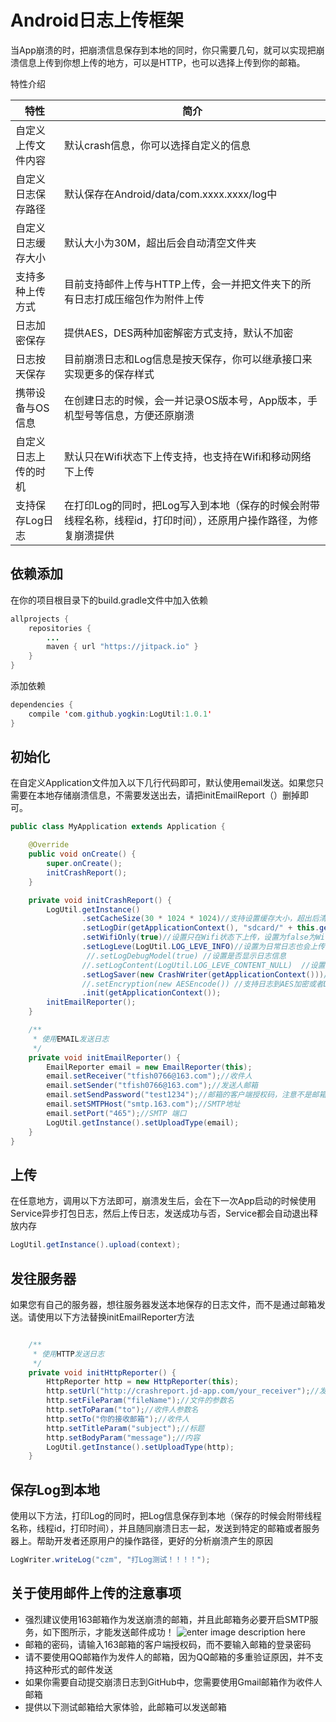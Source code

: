 # Android日志上传框架

当App崩溃的时，把崩溃信息保存到本地的同时，你只需要几句，就可以实现把崩溃信息上传到你想上传的地方，可以是HTTP，也可以选择上传到你的邮箱。

特性介绍  

| 特性|简介|
| ------ | ------ |
|自定义上传文件内容|默认crash信息，你可以选择自定义的信息|
|自定义日志保存路径 |默认保存在Android/data/com.xxxx.xxxx/log中|
|自定义日志缓存大小|默认大小为30M，超出后会自动清空文件夹|
|支持多种上传方式|目前支持邮件上传与HTTP上传，会一并把文件夹下的所有日志打成压缩包作为附件上传|
|日志加密保存|提供AES，DES两种加密解密方式支持，默认不加密|
|日志按天保存|目前崩溃日志和Log信息是按天保存，你可以继承接口来实现更多的保存样式|
|携带设备与OS信息|在创建日志的时候，会一并记录OS版本号，App版本，手机型号等信息，方便还原崩溃|
|自定义日志上传的时机|默认只在Wifi状态下上传支持，也支持在Wifi和移动网络下上传|
|支持保存Log日志|在打印Log的同时，把Log写入到本地（保存的时候会附带线程名称，线程id，打印时间），还原用户操作路径，为修复崩溃提供

## 依赖添加
在你的项目根目录下的build.gradle文件中加入依赖


``` java
allprojects {
    repositories {
        ...
        maven { url "https://jitpack.io" }
    }
}
```
添加依赖
``` java
dependencies {
    compile 'com.github.yogkin:LogUtil:1.0.1'
}
```

## 初始化
在自定义Application文件加入以下几行代码即可，默认使用email发送。如果您只需要在本地存储崩溃信息，不需要发送出去，请把initEmailReport（）删掉即可。
``` java
public class MyApplication extends Application {

    @Override
    public void onCreate() {
        super.onCreate();
        initCrashReport();
    }

    private void initCrashReport() {
        LogUtil.getInstance()
                .setCacheSize(30 * 1024 * 1024)//支持设置缓存大小，超出后清空
                .setLogDir(getApplicationContext(), "sdcard/" + this.getString(this.getApplicationInfo().labelRes) + "/")//定义路径为：sdcard/[app name]/
                .setWifiOnly(true)//设置只在Wifi状态下上传，设置为false为Wifi和移动网络都上传
                .setLogLeve(LogUtil.LOG_LEVE_INFO)//设置为日常日志也会上传
                 //.setLogDebugModel(true) //设置是否显示日志信息
                //.setLogContent(LogUtil.LOG_LEVE_CONTENT_NULL)  //设置是否在邮件内容显示附件信息文字
                .setLogSaver(new CrashWriter(getApplicationContext()))//支持自定义保存崩溃信息的样式
                //.setEncryption(new AESEncode()) //支持日志到AES加密或者DES加密，默认不开启
                .init(getApplicationContext());
        initEmailReporter();
    }

    /**
     * 使用EMAIL发送日志
     */
    private void initEmailReporter() {
        EmailReporter email = new EmailReporter(this);
        email.setReceiver("tfish0766@163.com");//收件人
        email.setSender("tfish0766@163.com");//发送人邮箱
        email.setSendPassword("test1234");//邮箱的客户端授权码，注意不是邮箱密码
        email.setSMTPHost("smtp.163.com");//SMTP地址
        email.setPort("465");//SMTP 端口
        LogUtil.getInstance().setUploadType(email);
    }
}

```

## 上传
在任意地方，调用以下方法即可，崩溃发生后，会在下一次App启动的时候使用Service异步打包日志，然后上传日志，发送成功与否，Service都会自动退出释放内存
``` java
LogUtil.getInstance().upload(context);
```

## 发往服务器

如果您有自己的服务器，想往服务器发送本地保存的日志文件，而不是通过邮箱发送。请使用以下方法替换initEmailReporter方法
``` java

    /**
     * 使用HTTP发送日志
     */
    private void initHttpReporter() {
        HttpReporter http = new HttpReporter(this);
        http.setUrl("http://crashreport.jd-app.com/your_receiver");//发送请求的地址
        http.setFileParam("fileName");//文件的参数名
        http.setToParam("to");//收件人参数名
        http.setTo("你的接收邮箱");//收件人
        http.setTitleParam("subject");//标题
        http.setBodyParam("message");//内容
        LogUtil.getInstance().setUploadType(http);
    }
```
## 保存Log到本地
使用以下方法，打印Log的同时，把Log信息保存到本地（保存的时候会附带线程名称，线程id，打印时间），并且随同崩溃日志一起，发送到特定的邮箱或者服务器上。帮助开发者还原用户的操作路径，更好的分析崩溃产生的原因
``` java
LogWriter.writeLog("czm", "打Log测试！！！！");
```


## 关于使用邮件上传的注意事项
- 强烈建议使用163邮箱作为发送崩溃的邮箱，并且此邮箱务必要开启SMTP服务，如下图所示，才能发送邮件成功！
![enter image description here](http://ww1.sinaimg.cn/mw690/691cc151gw1f5zafbkamrj20fl05kaa8.jpg)
- 邮箱的密码，请输入163邮箱的客户端授权码，而不要输入邮箱的登录密码
- 请不要使用QQ邮箱作为发件人的邮箱，因为QQ邮箱的多重验证原因，并不支持这种形式的邮件发送
- 如果你需要自动提交崩溃日志到GitHub中，您需要使用Gmail邮箱作为收件人邮箱
- 提供以下测试邮箱给大家体验，此邮箱可以发送邮箱   
